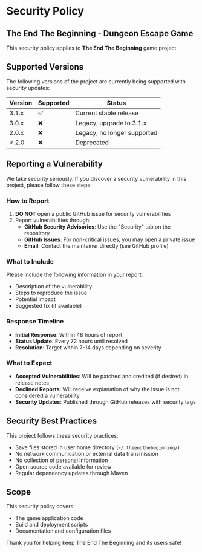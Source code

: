 # Security Policy

## The End The Beginning - Dungeon Escape Game

This security policy applies to **The End The Beginning** game project.

## Supported Versions

The following versions of the project are currently being supported with security updates:

| Version | Supported          | Status |
| ------- | ------------------ | ------ |
| 3.1.x   | :white_check_mark: | Current stable release |
| 3.0.x   | :x:                | Legacy, upgrade to 3.1.x |
| 2.0.x   | :x:                | Legacy, no longer supported |
| < 2.0   | :x:                | Deprecated |

## Reporting a Vulnerability

We take security seriously. If you discover a security vulnerability in this project, please follow these steps:

### How to Report

1. **DO NOT** open a public GitHub issue for security vulnerabilities
2. Report vulnerabilities through:
   - **GitHub Security Advisories**: Use the "Security" tab on the repository
   - **GitHub Issues**: For non-critical issues, you may open a private issue
   - **Email**: Contact the maintainer directly (see GitHub profile)

### What to Include

Please include the following information in your report:
- Description of the vulnerability
- Steps to reproduce the issue
- Potential impact
- Suggested fix (if available)

### Response Timeline

- **Initial Response**: Within 48 hours of report
- **Status Update**: Every 72 hours until resolved
- **Resolution**: Target within 7-14 days depending on severity

### What to Expect

- **Accepted Vulnerabilities**: Will be patched and credited (if desired) in release notes
- **Declined Reports**: Will receive explanation of why the issue is not considered a vulnerability
- **Security Updates**: Published through GitHub releases with security tags

## Security Best Practices

This project follows these security practices:

- Save files stored in user home directory (`~/.theendthebeginning/`)
- No network communication or external data transmission
- No collection of personal information
- Open source code available for review
- Regular dependency updates through Maven

## Scope

This security policy covers:
- The game application code
- Build and deployment scripts
- Documentation and configuration files

Thank you for helping keep The End The Beginning and its users safe!
